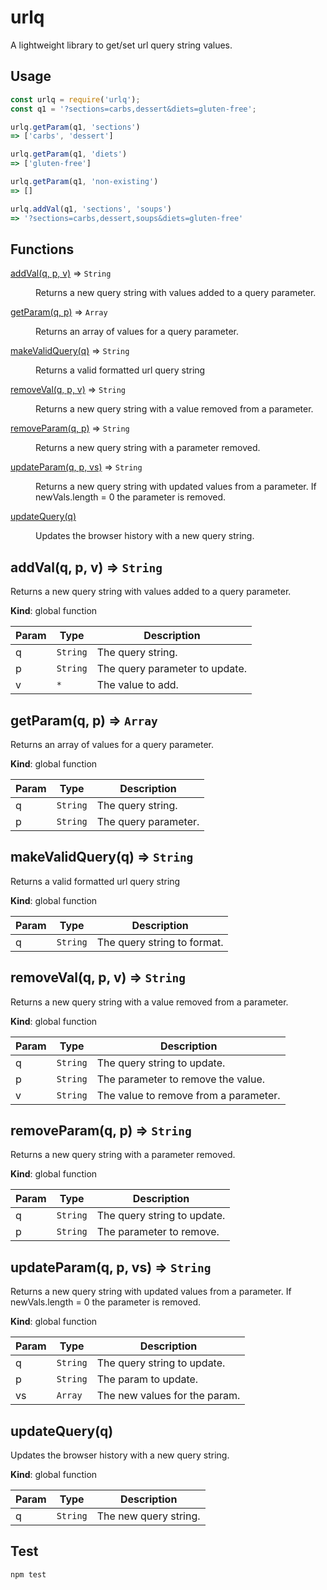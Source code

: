 # urlq
A lightweight library to get/set url query string values.

## Usage
```javascript
const urlq = require('urlq');
const q1 = '?sections=carbs,dessert&diets=gluten-free';

urlq.getParam(q1, 'sections')
=> ['carbs', 'dessert']

urlq.getParam(q1, 'diets')
=> ['gluten-free']

urlq.getParam(q1, 'non-existing')
=> []

urlq.addVal(q1, 'sections', 'soups')
=> '?sections=carbs,dessert,soups&diets=gluten-free'
```

## Functions

<dl>
<dt><a href="#addVal">addVal(q, p, v)</a> ⇒ <code>String</code></dt>
<dd><p>Returns a new query string with values added to a query parameter.</p>
</dd>
<dt><a href="#getParam">getParam(q, p)</a> ⇒ <code>Array</code></dt>
<dd><p>Returns an array of values for a query parameter.</p>
</dd>
<dt><a href="#makeValidQuery">makeValidQuery(q)</a> ⇒ <code>String</code></dt>
<dd><p>Returns a valid formatted url query string</p>
</dd>
<dt><a href="#removeVal">removeVal(q, p, v)</a> ⇒ <code>String</code></dt>
<dd><p>Returns a new query string with a value removed from a parameter.</p>
</dd>
<dt><a href="#removeParam">removeParam(q, p)</a> ⇒ <code>String</code></dt>
<dd><p>Returns a new query string with a parameter removed.</p>
</dd>
<dt><a href="#updateParam">updateParam(q, p, vs)</a> ⇒ <code>String</code></dt>
<dd><p>Returns a new query string with updated values from a parameter.
If newVals.length = 0 the parameter is removed.</p>
</dd>
<dt><a href="#updateQuery">updateQuery(q)</a></dt>
<dd><p>Updates the browser history with a new query string.</p>
</dd>
</dl>

<a name="addVal"></a>

## addVal(q, p, v) ⇒ <code>String</code>
Returns a new query string with values added to a query parameter.

**Kind**: global function  

| Param | Type | Description |
| --- | --- | --- |
| q | <code>String</code> | The query string. |
| p | <code>String</code> | The query parameter to update. |
| v | <code>\*</code> | The value to add. |

<a name="getParam"></a>

## getParam(q, p) ⇒ <code>Array</code>
Returns an array of values for a query parameter.

**Kind**: global function  

| Param | Type | Description |
| --- | --- | --- |
| q | <code>String</code> | The query string. |
| p | <code>String</code> | The query parameter. |

<a name="makeValidQuery"></a>

## makeValidQuery(q) ⇒ <code>String</code>
Returns a valid formatted url query string

**Kind**: global function  

| Param | Type | Description |
| --- | --- | --- |
| q | <code>String</code> | The query string to format. |

<a name="removeVal"></a>

## removeVal(q, p, v) ⇒ <code>String</code>
Returns a new query string with a value removed from a parameter.

**Kind**: global function  

| Param | Type | Description |
| --- | --- | --- |
| q | <code>String</code> | The query string to update. |
| p | <code>String</code> | The parameter to remove the value. |
| v | <code>String</code> | The value to remove from a parameter. |

<a name="removeParam"></a>

## removeParam(q, p) ⇒ <code>String</code>
Returns a new query string with a parameter removed.

**Kind**: global function  

| Param | Type | Description |
| --- | --- | --- |
| q | <code>String</code> | The query string to update. |
| p | <code>String</code> | The parameter to remove. |

<a name="updateParam"></a>

## updateParam(q, p, vs) ⇒ <code>String</code>
Returns a new query string with updated values from a parameter.
If newVals.length = 0 the parameter is removed.

**Kind**: global function  

| Param | Type | Description |
| --- | --- | --- |
| q | <code>String</code> | The query string to update. |
| p | <code>String</code> | The param to update. |
| vs | <code>Array</code> | The new values for the param. |

<a name="updateQuery"></a>

## updateQuery(q)
Updates the browser history with a new query string.

**Kind**: global function  

| Param | Type | Description |
| --- | --- | --- |
| q | <code>String</code> | The new query string. |


## Test
```javascript
npm test
```
